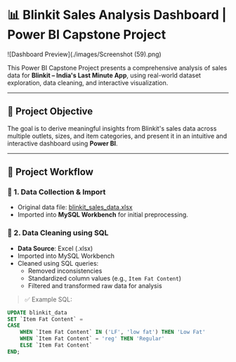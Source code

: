 # 📊 Blinkit Sales Analysis Dashboard | Power BI Capstone Project

![Dashboard Preview](./images/Screenshot (59).png)

This Power BI Capstone Project presents a comprehensive analysis of sales data for **Blinkit – India's Last Minute App**, using real-world dataset exploration, data cleaning, and interactive visualization.

---

## 📌 Project Objective

The goal is to derive meaningful insights from Blinkit's sales data across multiple outlets, sizes, and item categories, and present it in an intuitive and interactive dashboard using **Power BI**.

---

## 🧱 Project Workflow

### 🔹 1. Data Collection & Import
- Original data file: [blinkit_sales_data.xlsx](./blinkit_sales_data.xlsx)
- Imported into **MySQL Workbench** for initial preprocessing.

### 🔹 2. Data Cleaning using SQL
- **Data Source**: Excel (.xlsx)
- Imported into MySQL Workbench
- Cleaned using SQL queries:
  - Removed inconsistencies
  - Standardized column values (e.g., `Item Fat Content`)
  - Filtered and transformed raw data for analysis

> ✅ Example SQL:
```sql
UPDATE blinkit_data
SET `Item Fat Content` = 
CASE 
    WHEN `Item Fat Content` IN ('LF', 'low fat') THEN 'Low Fat'
    WHEN `Item Fat Content` = 'reg' THEN 'Regular'
    ELSE `Item Fat Content`
END;
